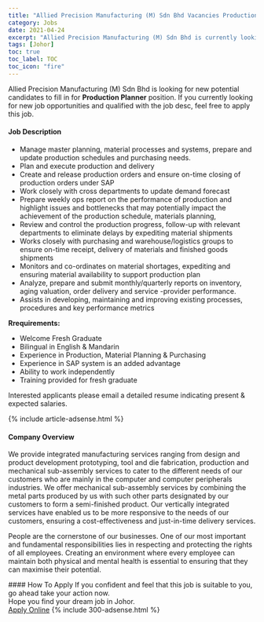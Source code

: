 ```yaml
---
title: "Allied Precision Manufacturing (M) Sdn Bhd Vacancies Production Planner" 
category: Jobs 
date: 2021-04-24 
excerpt: "Allied Precision Manufacturing (M) Sdn Bhd is currently looking for suitable person to fill in the Production Planner which based in Johor" 
tags: [Johor] 
toc: true 
toc_label: TOC 
toc_icon: "fire" 
--- 
```


<p>Allied Precision Manufacturing (M) Sdn Bhd is looking for new potential candidates to fill in for <b>Production Planner</b> position. If you currently looking for new job opportunities and qualified with the job desc, feel free to apply this job.
</p><div><div><h4>Job Description</h4></div><div><div><span><div><ul><li>Manage master planning, material processes and systems, prepare and update production schedules and purchasing needs.</li><li>Plan and execute production and delivery</li><li>Create and release production orders and ensure on-time closing of production orders under SAP</li><li>Work closely with cross departments to update demand forecast</li><li>Prepare weekly ops report on the performance of production and highlight issues and bottlenecks that may potentially impact the achievement of the production schedule, materials planning,</li><li>Review and control the production progress, follow-up with relevant departments to eliminate delays by expediting material shipments</li><li>Works closely with purchasing and warehouse/logistics groups to ensure on-time receipt, delivery of materials and finished goods shipments</li><li>Monitors and co-ordinates on material shortages, expediting and ensuring material availability to support production plan</li><li>Analyze, prepare and submit monthly/quarterly reports on inventory, aging valuation, order delivery and service -provider performance.</li><li>Assists in developing, maintaining and improving existing processes, procedures and key performance metrics</li></ul><p><strong>Rrequirements:</strong></p><ul><li>Welcome Fresh Graduate</li><li>Bilingual in English &amp; Mandarin</li><li>Experience in Production, Material Planning &amp; Purchasing</li><li>Experience in SAP system is an added advantage</li><li>Ability to work independently</li><li>Training provided for fresh graduate</li></ul><p>Interested applicants please email a detailed resume indicating present &amp; expected salaries.</p></div></span></div></div></div> 
{% include article-adsense.html %} 
<div><div><h4>Company Overview</h4></div><div><div><span><div><p>We provide integrated manufacturing services ranging from design and product development prototyping, tool and die fabrication, production and mechanical sub-assembly services to cater to the different needs of our customers who are mainly in the computer and computer peripherals industries. We offer mechanical sub-assembly services by combining the metal parts produced by us with such other parts designated by our customers to form a semi-finished product. Our vertically integrated services have enabled us to be more responsive to the needs of our customers, ensuring a&#160;cost-effectiveness and just-in-time delivery services.</p><p>People are the cornerstone of our businesses. One of our most important and fundamental responsibilities lies in respecting and protecting the rights of all employees. Creating an environment where every employee can maintain both physical and mental health is essential to ensuring that they can maximise their potential.</p></div></span></div></div></div> 
#### How To Apply 
If you confident and feel that this job is suitable to you, go ahead take your action now. <br/> 
Hope you find your dream job in Johor. <br/> 
<a href="https://www.jobstreet.com.my/en/job/production-planner-4547438?jobId=jobstreet-my-job-4547438&" class="btn btn--info" target="_blank" rel="nofollow noopenner">Apply Online</a> 
{% include 300-adsense.html %} 